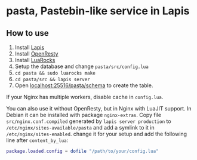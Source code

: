 # pasta, Pastebin-like service in Lapis

## How to use

1. Install [Lapis](http://leafo.net/lapis)
2. Install [OpenResty](https://openresty.org/)
3. Install [LuaRocks](https://luarocks.org/)
4. Setup the database and change `pasta/src/config.lua`
5. `cd pasta && sudo luarocks make`
6. `cd pasta/src && lapis server`
7. Open [localhost:25516/pasta/schema](http://localhost:25516/pasta/schema)
   to create the table.

If your Nginx has multiple workers, disable cache in `config.lua`.

You can also use it without OpenResty, but in Nginx with LuaJIT support.
In Debian it can be installed with package `nginx-extras`.
Copy file `src/nginx.conf.compiled` generated by `lapis server production`
to `/etc/nginx/sites-available/pasta` and add a symlink to it in
`/etc/nginx/sites-enabled`. change it for your setup and add the following
line after `content_by_lua`:

```lua
package.loaded.config = dofile "/path/to/your/config.lua"
```
